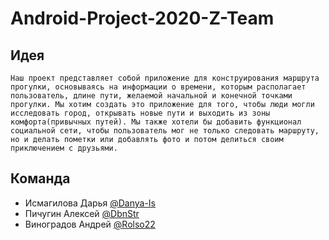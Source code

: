 # Android-Project-2020-Z-Team

## Идея

	Наш проект представляет собой приложение для конструирования маршрута прогулки, основываясь на информации о времени, которым располагает пользователь, длине пути, желаемой начальной и конечной точками прогулки. Мы хотим создать это приложение для того, чтобы люди могли исследовать город, открывать новые пути и выходить из зоны комфорта(привычных путей). Мы также хотели бы добавить функционал социальной сети, чтобы пользователь мог не только следовать маршруту, но и делать пометки или добавлять фото и потом делиться своим приключением с друзьями.

## Команда

- Исмагилова Дарья [@Danya-Is](https://github.com/Danya-Is)
- Пичугин Алексей [@DbnStr](https://github.com/DbnStr)
- Виноградов Андрей [@Rolso22](https://github.com/Rolso22)

